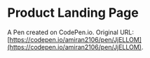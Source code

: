 # Product Landing Page

A Pen created on CodePen.io. Original URL: [https://codepen.io/amiran2106/pen/JjELLOM](https://codepen.io/amiran2106/pen/JjELLOM).


